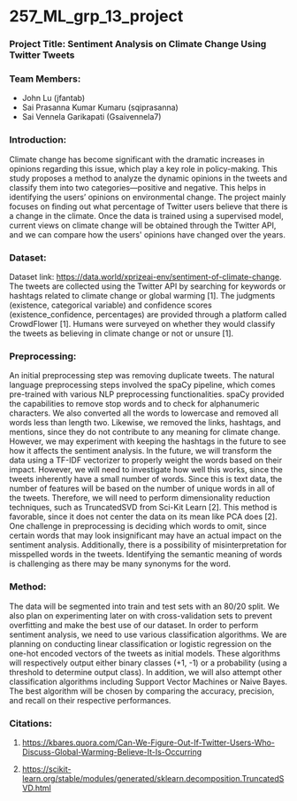 # 257_ML_grp_13_project
### Project Title: Sentiment Analysis on Climate Change Using Twitter Tweets

### Team Members:
- John Lu (jfantab)
- Sai Prasanna Kumar Kumaru (sqiprasanna)
- Sai Vennela Garikapati (Gsaivennela7)

### Introduction:


Climate change has become significant with the dramatic increases in opinions regarding this issue, which play a key role in policy-making. This study proposes a method to analyze the dynamic opinions in the tweets and classify them into two categories—positive and negative. This helps in identifying the users’ opinions on environmental change. The project mainly focuses on finding out what percentage of Twitter users believe that there is a change in the climate. Once the data is trained using a supervised model, current views on climate change will be obtained through the Twitter API, and we can compare how the users' opinions have changed over the years.

### Dataset:


Dataset link: https://data.world/xprizeai-env/sentiment-of-climate-change. 
The tweets are collected using the Twitter API by searching for keywords or hashtags related to climate change or global warming [1]. The judgments (existence, categorical variable) and confidence scores (existence_confidence, percentages) are provided through a platform called CrowdFlower [1]. Humans were surveyed on whether they would classify the tweets as believing in climate change or not or unsure [1]. 

### Preprocessing:


An initial preprocessing step was removing duplicate tweets. The natural language preprocessing steps involved the spaCy pipeline, which comes pre-trained with various NLP preprocessing functionalities. spaCy provided the capabilities to remove stop words and to check for alphanumeric characters. We also converted all the words to lowercase and removed all words less than length two. Likewise, we removed the links, hashtags, and mentions, since they do not contribute to any meaning for climate change. However, we may experiment with keeping the hashtags in the future to see how it affects the sentiment analysis. 
In the future, we will transform the data using a TF-IDF vectorizer to properly weight the words based on their impact. However, we will need to investigate how well this works, since the tweets inherently have a small number of words.
Since this is text data, the number of features will be based on the number of unique words in all of the tweets. Therefore, we will need to perform dimensionality reduction techniques, such as TruncatedSVD from Sci-Kit Learn [2]. This method is favorable, since it does not center the data on its mean like PCA does [2].
One challenge in preprocessing is deciding which words to omit, since certain words that may look insignificant may have an actual impact on the sentiment analysis. Additionally, there is a possibility of misinterpretation for misspelled words in the tweets. Identifying the semantic meaning of words is challenging as there may be many synonyms for the word. 

### Method: 


The data will be segmented into train and test sets with an 80/20 split. We also plan on experimenting later on with cross-validation sets to prevent overfitting and make the best use of our dataset.
In order to perform sentiment analysis, we need to use various classification algorithms. We are planning on conducting linear classification or logistic regression on the one-hot encoded vectors of the tweets as initial models. These algorithms will respectively output either binary classes (+1, -1) or a probability (using a threshold to determine output class). In addition, we will also attempt other classification algorithms including Support Vector Machines or Naive Bayes. The best algorithm will be chosen by comparing the accuracy, precision, and recall on their respective performances.

### Citations:


1. https://kbares.quora.com/Can-We-Figure-Out-If-Twitter-Users-Who-Discuss-Global-Warming-Believe-It-Is-Occurring 


2. https://scikit-learn.org/stable/modules/generated/sklearn.decomposition.TruncatedSVD.html 


